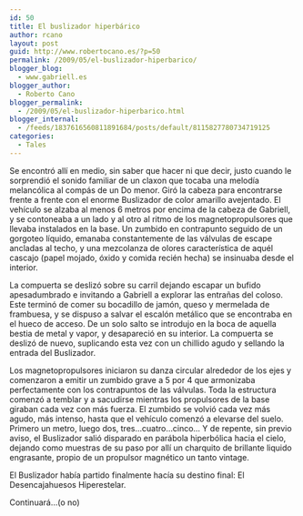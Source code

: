 ```yaml
---
id: 50
title: El buslizador hiperbárico
author: rcano
layout: post
guid: http://www.robertocano.es/?p=50
permalink: /2009/05/el-buslizador-hiperbarico/
blogger_blog:
  - www.gabriell.es
blogger_author:
  - Roberto Cano
blogger_permalink:
  - /2009/05/el-buslizador-hiperbarico.html
blogger_internal:
  - /feeds/1837616560811891684/posts/default/8115827780734719125
categories:
  - Tales
---
```

<div style="clear: both; text-align: center;">
</div>

Se encontró allí en medio, sin saber que hacer ni que decir, justo cuando le sorprendió el sonido familiar de un claxon que tocaba una melodía melancólica al compás de un Do menor. Giró la cabeza para encontrarse frente a frente con el enorme Buslizador de color amarillo avejentado. El vehículo se alzaba al menos 6 metros por encima de la cabeza de Gabriell, y se contoneaba a un lado y al otro al ritmo de los magnetopropulsores que llevaba instalados en la base. Un zumbido en contrapunto seguido de un gorgoteo líquido, emanaba constantemente de las válvulas de escape ancladas al techo, y una mezcolanza de olores característica de aquél cascajo (papel mojado, óxido y comida recién hecha) se insinuaba desde el interior.

La compuerta se deslizó sobre su carril dejando escapar un bufido apesadumbrado e invitando a Gabriell a explorar las entrañas del coloso. Este terminó de comer su bocadillo de jamón, queso y mermelada de frambuesa, y se dispuso a salvar el escalón metálico que se encontraba en el hueco de acceso. De un solo salto se introdujo en la boca de aquella bestia de metal y vapor, y desapareció en su interior. La compuerta se deslizó de nuevo, suplicando esta vez con un chillido agudo y sellando la entrada del Buslizador.

Los magnetopropulsores iniciaron su danza circular alrededor de los ejes y comenzaron a emitir un zumbido grave a 5 por 4 que armonizaba perfectamente con los contrapuntos de las válvulas. Toda la estructura comenzó a temblar y a sacudirse mientras los propulsores de la base giraban cada vez con más fuerza. El zumbido se volvió cada vez más agudo, más intenso, hasta que el vehículo comenzó a elevarse del suelo. Primero un metro, luego dos, tres&#8230;cuatro&#8230;cinco&#8230; Y de repente, sin previo aviso, el Buslizador salió disparado en parábola hiperbólica hacia el cielo, dejando como muestras de su paso por allí un charquito de brillante liquido engrasante, propio de un propulsor magnético un tanto vintage.

El Buslizador había partido finalmente hacía su destino final: El Desencajahuesos Hiperestelar.

Continuará&#8230;(o no)